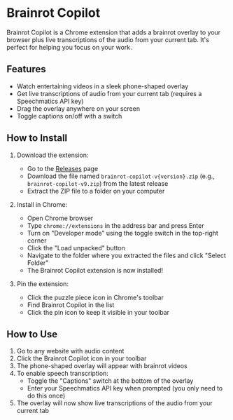 # Brainrot Copilot

Brainrot Copilot is a Chrome extension that adds a brainrot overlay to your browser plus live transcriptions of the audio from your current tab. It's perfect for helping you focus on your work.

## Features

- Watch entertaining videos in a sleek phone-shaped overlay
- Get live transcriptions of audio from your current tab (requires a Speechmatics API key)
- Drag the overlay anywhere on your screen
- Toggle captions on/off with a switch

## How to Install

1. Download the extension:

   - Go to the [Releases](https://github.com/3eif/brainrot-copilot/releases) page
   - Download the file named `brainrot-copilot-v{version}.zip` (e.g., `brainrot-copilot-v9.zip`) from the latest release
   - Extract the ZIP file to a folder on your computer

2. Install in Chrome:

   - Open Chrome browser
   - Type `chrome://extensions` in the address bar and press Enter
   - Turn on "Developer mode" using the toggle switch in the top-right corner
   - Click the "Load unpacked" button
   - Navigate to the folder where you extracted the files and click "Select Folder"
   - The Brainrot Copilot extension is now installed!

3. Pin the extension:
   - Click the puzzle piece icon in Chrome's toolbar
   - Find Brainrot Copilot in the list
   - Click the pin icon to keep it visible in your toolbar

## How to Use

1. Go to any website with audio content
2. Click the Brainrot Copilot icon in your toolbar
3. The phone-shaped overlay will appear with brainrot videos
4. To enable speech transcription:
   - Toggle the "Captions" switch at the bottom of the overlay
   - Enter your Speechmatics API key when prompted (you only need to do this once)
5. The overlay will now show live transcriptions of the audio from your current tab
